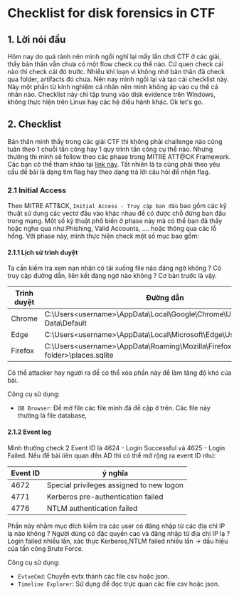 # Checklist for disk forensics in CTF

## 1. Lời nói đầu
Hôm nay do quá rảnh nên mình ngồi nghĩ lại mấy lần chơi CTF ở các giải, thấy bản thân vẫn chưa có một flow check cụ thể nào. Cứ quen check cái nào thì check cái đó trước. Nhiều khi loạn vì không nhớ bản thân đã check qua folder, artifacts đó chưa. Nên nay mình ngồi lại và tạo cái checklist này. Này một phần từ kinh nghiệm cá nhân nên mình không áp vào cụ thể cá nhân nào. Checklist này chỉ tập trung vào disk evidence trên Windows, không thực hiện trên Linux hay các hệ điều hành khác. Ok let's go.

## 2. Checklist 

Bản thân mình thấy trong các giải CTF thì không phải challenge nào cũng tuân theo 1 chuỗi tấn công hay 1 quy trình tấn công cụ thể nào. Nhưng thường thì mình sẽ follow theo các phase trong MITRE ATT@CK Framework. Các bạn có thể tham khảo tại [link này](https://attack.mitre.org/). Tất nhiên là ta cũng phải theo yêu cầu đề bài là dạng tìm flag hay theo dạng trả lời câu hỏi để nhận flag. 

### 2.1 Initial Access 

Theo MITRE ATT&CK, `Initial Access - Truy cập ban đầu` bao gồm các kỹ thuật sử dụng các vectơ đầu vào khác nhau để có được chỗ đứng ban đầu trong mạng. Một số kỹ thuật phổ biến ở phase này mà có thể bạn đã thấy hoặc nghe qua như:Phishing, Valid Accounts, .... hoặc thông qua các lỗ hổng. Với phase này, mình thực hiện check một số mục bao gồm:

#### 2.1.1 Lịch sử trình duyệt 

Ta cần kiểm tra xem nạn nhân có tải xuống file nào đáng ngờ không ? Có truy cập đường dẫn, liên kết đáng ngờ nào không ? Cơ bản trước là vậy. 

| Trình duyệt | Đường dẫn | 
| ------------- | ------------- |
| Chrome | C:\Users\<username>\AppData\Local\Google\Chrome\User Data\Default |
| Edge | C:\Users\<username>\AppData\Local\Microsoft\Edge\User Data\Default |
| Firefox | C:\Users\<username>\AppData\Roaming\Mozilla\Firefox\Profiles\<profile folder>\places.sqlite | 

Có thể attacker hay người ra đề có thể xóa phần này để làm tăng độ khó của bài. 

Công cụ sử dụng:
- `DB Browser`: Để mở file các file mình đã đề cập ở trên. Các file này thường là file database,

#### 2.1.2 Event log

Mình thường check 2 Event ID là 4624 - Login Successful và 4625 - Login Failed. Nếu đề bài liên quan đến AD thì có thể mở rộng ra event ID như:

| Event ID | ý nghĩa| 
| ------------- | ------------- |
| 4672 | Special privileges assigned to new logon | 
| 4771 | Kerberos pre-authentication failed |
| 4776 | NTLM authentication failed |

Phần này nhằm mục đích kiểm tra các user có đăng nhập từ các địa chỉ IP lạ nào không ? Người dùng có đặc quyền cao và đăng nhập từ địa chỉ IP lạ ? Login failed nhiều lần, xác thực Kerberos,NTLM failed nhiều lần -> dấu hiệu của tấn công Brute Force.  

Công cụ sử dụng: 
- `EvtxeCmd`: Chuyển evtx thành các file csv hoặc json.
- `Timeline Explorer`: Sử dụng để đọc trực quan các file csv hoặc json.







